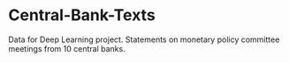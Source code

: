 # Central-Bank-Texts
Data for Deep Learning project.  Statements on monetary policy committee meetings from 10 central banks.
